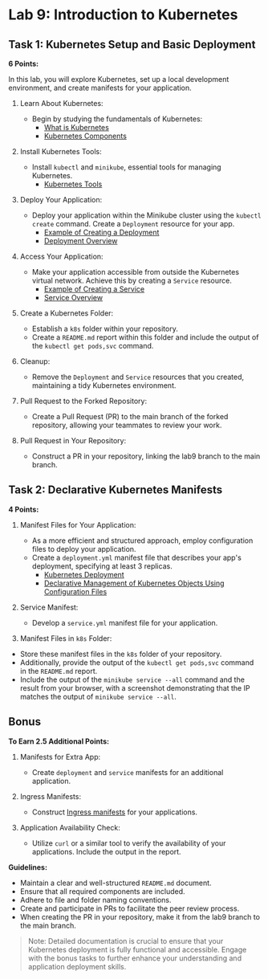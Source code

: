 # Lab 9: Introduction to Kubernetes

## Task 1: Kubernetes Setup and Basic Deployment

**6 Points:**

In this lab, you will explore Kubernetes, set up a local development environment, and create manifests for your application.

1. Learn About Kubernetes:
   - Begin by studying the fundamentals of Kubernetes:
     - [What is Kubernetes](https://kubernetes.io/docs/concepts/overview/what-is-kubernetes/)
     - [Kubernetes Components](https://kubernetes.io/docs/concepts/overview/components/)

2. Install Kubernetes Tools:
   - Install `kubectl` and `minikube`, essential tools for managing Kubernetes.
     - [Kubernetes Tools](https://kubernetes.io/docs/tasks/tools/)

3. Deploy Your Application:
   - Deploy your application within the Minikube cluster using the `kubectl create` command. Create a `Deployment` resource for your app.
     - [Example of Creating a Deployment](https://kubernetes.io/docs/tutorials/hello-minikube/#create-a-deployment)
     - [Deployment Overview](https://kubernetes.io/docs/tutorials/kubernetes-basics/deploy-app/deploy-intro/)

4. Access Your Application:
   - Make your application accessible from outside the Kubernetes virtual network. Achieve this by creating a `Service` resource.
     - [Example of Creating a Service](https://kubernetes.io/docs/tutorials/hello-minikube/#create-a-service)
     - [Service Overview](https://kubernetes.io/docs/tutorials/kubernetes-basics/expose/expose-intro/)

5. Create a Kubernetes Folder:
   - Establish a `k8s` folder within your repository.
   - Create a `README.md` report within this folder and include the output of the `kubectl get pods,svc` command.

6. Cleanup:
   - Remove the `Deployment` and `Service` resources that you created, maintaining a tidy Kubernetes environment.

7. Pull Request to the Forked Repository:
    - Create a Pull Request (PR) to the main branch of the forked repository, allowing your teammates to review your work.

8. Pull Request in Your Repository:
    - Construct a PR in your repository, linking the lab9 branch to the main branch.

## Task 2: Declarative Kubernetes Manifests

**4 Points:**

1. Manifest Files for Your Application:
   - As a more efficient and structured approach, employ configuration files to deploy your application.
   - Create a `deployment.yml` manifest file that describes your app's deployment, specifying at least 3 replicas.
     - [Kubernetes Deployment](https://kubernetes.io/docs/concepts/workloads/controllers/deployment/)
     - [Declarative Management of Kubernetes Objects Using Configuration Files](https://kubernetes.io/docs/tasks/manage-kubernetes-objects/declarative-config/)

2. Service Manifest:
   - Develop a `service.yml` manifest file for your application.

3.  Manifest Files in `k8s` Folder:
   - Store these manifest files in the `k8s` folder of your repository.
   - Additionally, provide the output of the `kubectl get pods,svc` command in the `README.md` report.
   - Include the output of the `minikube service --all` command and the result from your browser, with a screenshot demonstrating that the IP matches the output of `minikube service --all`.

## Bonus

**To Earn 2.5 Additional Points:**

1. Manifests for Extra App:
   - Create `deployment` and `service` manifests for an additional application.

2. Ingress Manifests:
   - Construct [Ingress manifests](https://kubernetes.io/docs/tasks/access-application-cluster/ingress-minikube/) for your applications.

3. Application Availability Check:
   - Utilize `curl` or a similar tool to verify the availability of your applications. Include the output in the report.

**Guidelines:**

- Maintain a clear and well-structured `README.md` document.
- Ensure that all required components are included.
- Adhere to file and folder naming conventions.
- Create and participate in PRs to facilitate the peer review process.
- When creating the PR in your repository, make it from the lab9 branch to the main branch.

> Note: Detailed documentation is crucial to ensure that your Kubernetes deployment is fully functional and accessible. Engage with the bonus tasks to further enhance your understanding and application deployment skills.